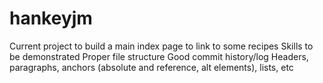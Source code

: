 # hankeyjm
Current project to build a main index page to link to some recipes
Skills to be demonstrated
    Proper file structure
    Good commit history/log
    Headers, paragraphs, anchors (absolute and reference, alt elements), lists, etc